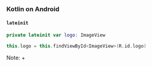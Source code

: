 ### Kotlin on Android
#### `lateinit`

```kotlin
private lateinit var logo: ImageView
```

```kotlin
this.logo = this.findViewById<ImageView>(R.id.logo)
```

Note:
+